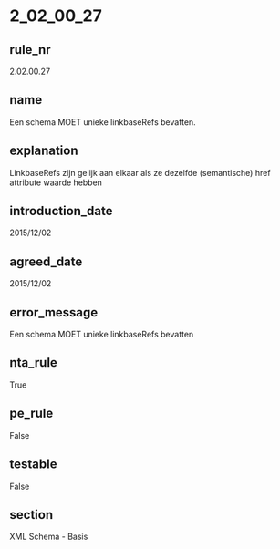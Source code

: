 # 2_02_00_27

## rule_nr
2.02.00.27

## name
Een schema MOET unieke linkbaseRefs bevatten.

## explanation
LinkbaseRefs zijn gelijk aan elkaar als ze dezelfde (semantische) href attribute waarde hebben

## introduction_date
2015/12/02

## agreed_date
2015/12/02

## error_message
Een schema MOET unieke linkbaseRefs bevatten

## nta_rule
True

## pe_rule
False

## testable
False

## section
XML Schema - Basis

